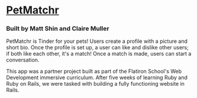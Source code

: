 # [PetMatchr](https://cryptic-lake-62425.herokuapp.com/)

### Built by Matt Shin and Claire Muller

PetMatchr is Tinder for your pets! Users create a profile with a picture and short bio. Once the profile is set up, a user can like and dislike other users; if both like each other, it's a match! Once a match is made, users can start a conversation.

This app was a partner project built as part of the Flatiron School's Web Development immersive curriculum. After five weeks of learning Ruby and Ruby on Rails, we were tasked with building a fully functioning website in Rails.
